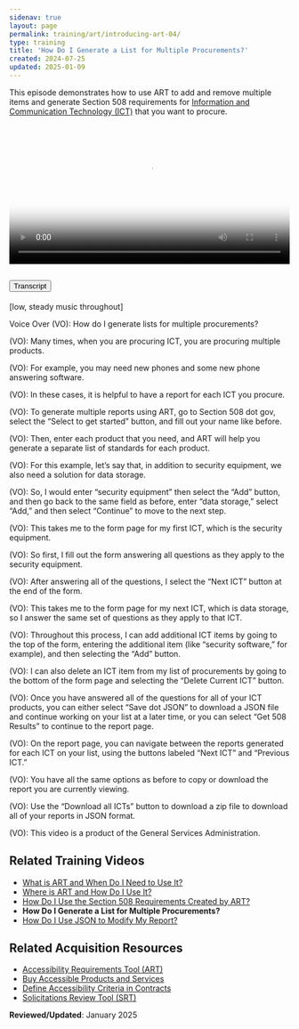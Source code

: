 ```yaml
---
sidenav: true
layout: page
permalink: training/art/introducing-art-04/
type: training
title: 'How Do I Generate a List for Multiple Procurements?'
created: 2024-07-25
updated: 2025-01-09
---
```

This episode demonstrates how to use ART to add and remove multiple items and generate Section 508 requirements for [Information and Communication Technology (ICT)][6] that you want to procure.

<video controls="controls" poster="https://assets.section508.gov/assets/images/thumbnails/training-art-poster-04.jpg" data-vscid="3qesx4ovd" style="width:100%" class="border-base radius-lg border-0px"><source src="https://assets.section508.gov/assets/videos/art-introduction-04-oc.mp4" type="video/mp4" /></video>

<div class="usa-accordion usa-accordion--bordered">
  <h2 class="usa-accordion__heading">
    <button type="button" class="usa-accordion__button" aria-expanded="false" aria-controls="a1">Transcript</button>
  </h2>
  <div id="a1" class="usa-accordion__content usa-prose">
    <p>[low, steady music throughout]</p>
    <p>Voice Over (VO): How do I generate lists for multiple procurements?</p>
    <p>(VO): Many times, when you are procuring ICT, you are procuring multiple products.</p>
    <p>(VO): For example, you may need new phones and some new phone answering software.</p>
    <p>(VO): In these cases, it is helpful to have a report for each ICT you procure.</p>
    <p>(VO): To generate multiple reports using ART, go to Section 508 dot gov, select the “Select to get started” button, and fill out your name like before.</p>
    <p>(VO): Then, enter each product that you need, and ART will help you generate a separate list of standards for each product.</p>
    <p>(VO): For this example, let’s say that, in addition to security equipment, we also need a solution for data storage.</p>
    <p>(VO): So, I would enter “security equipment” then select the “Add” button, and then go back to the same field as before, enter “data storage,” select “Add,” and then select “Continue” to move to the next step.</p>
    <p>(VO): This takes me to the form page for my first ICT, which is the security equipment.</p>
    <p>(VO): So first, I fill out the form answering all questions as they apply to the security equipment.</p>
    <p>(VO): After answering all of the questions, I select the “Next ICT” button at the end of the form.</p>
    <p>(VO): This takes me to the form page for my next ICT, which is data storage, so I answer the same set of questions as they apply to that ICT.</p>
    <p>(VO): Throughout this process, I can add additional ICT items by going to the top of the form, entering the additional item (like “security software,” for example), and then selecting the “Add” button.</p>
    <p>(VO): I can also delete an ICT item from my list of procurements by going to the bottom of the form page and selecting the “Delete Current ICT” button.</p>
    <p>(VO): Once you have answered all of the questions for all of your ICT products, you can either select “Save dot JSON” to download a JSON file and continue working on your list at a later time, or you can select “Get 508 Results” to continue to the report page.</p>
    <p>(VO): On the report page, you can navigate between the reports generated for each ICT on your list, using the buttons labeled “Next ICT” and “Previous ICT.”</p>
    <p>(VO): You have all the same options as before to copy or download the report you are currently viewing.</p>
    <p>(VO): Use the “Download all ICTs” button to download a zip file to download all of your reports in JSON format.</p>
    <p>(VO): This video is a product of the General Services Administration.</p>
  </div>
</div>

## Related Training Videos

* [What is ART and When Do I Need to Use It?][1]
* [Where is ART and How Do I Use It?][2]
* [How Do I Use the Section 508 Requirements Created by ART?][3]
* **How Do I Generate a List for Multiple Procurements?**
* [How Do I Use JSON to Modify My Report?][5]

## Related Acquisition Resources

  * [Accessibility Requirements Tool (ART)][7]
  * [Buy Accessible Products and Services][8]
  * [Define Accessibility Criteria in Contracts][9]
  * [Solicitations Review Tool (SRT)][10]

**Reviewed/Updated**: January 2025

[1]: {{site.baseurl}}/training/art/introducing-art-01/
[2]: {{site.baseurl}}/training/art/introducing-art-02/
[3]: {{site.baseurl}}/training/art/introducing-art-03/
[4]: {{site.baseurl}}/training/art/introducing-art-04/
[5]: {{site.baseurl}}/training/art/introducing-art-05/
[6]: {{site.baseurl}}/content/glossary/#ict
[7]: {{site.baseurl}}/art/
[8]: {{site.baseurl}}/buy/
[9]: {{site.baseurl}}/buy/define-accessibility-criteria/
[10]: {{site.baseurl}}/buy/solicitation-review-tool/